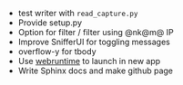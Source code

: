   - test writer with `read_capture.py`
  - Provide setup.py
  - Option for filter / filter using @nk@m@ IP
  - Improve SnifferUI for toggling messages
  - overflow-y for tbody
  - Use [webruntime](https://github.com/flexxui/webruntime) to launch in
    new app
  - Write Sphinx docs and make github page
